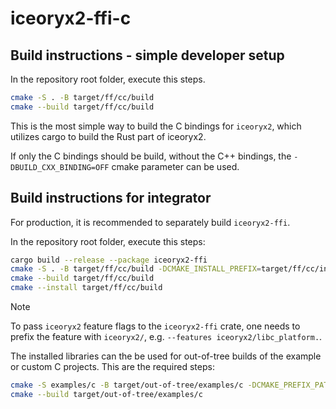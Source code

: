 <!-- markdownlint-disable-next-line MD044 -->
# iceoryx2-ffi-c

## Build instructions - simple developer setup

In the repository root folder, execute this steps.

```bash
cmake -S . -B target/ff/cc/build
cmake --build target/ff/cc/build
```

This is the most simple way to build the C bindings for `iceoryx2`, which
utilizes cargo to build the Rust part of iceoryx2.

If only the C bindings should be build, without the C++ bindings, the
`-DBUILD_CXX_BINDING=OFF` cmake parameter can be used.

## Build instructions for integrator

For production, it is recommended to separately build `iceoryx2-ffi`.

In the repository root folder, execute this steps:

```bash
cargo build --release --package iceoryx2-ffi
cmake -S . -B target/ff/cc/build -DCMAKE_INSTALL_PREFIX=target/ff/cc/install -DBUILD_CXX_BINDING=OFF -DRUST_BUILD_ARTIFACT_PATH="$( pwd )/target/release"
cmake --build target/ff/cc/build
cmake --install target/ff/cc/build
```

> [!NOTE]
> To pass `iceoryx2` feature flags to the `iceoryx2-ffi` crate, one needs to
> prefix the feature with `iceoryx2/`, e.g. `--features iceoryx2/libc_platform.`.

The installed libraries can the be used for out-of-tree builds of the example or
custom C projects. This are the required steps:

```bash
cmake -S examples/c -B target/out-of-tree/examples/c -DCMAKE_PREFIX_PATH="$( pwd )/target/ff/cc/install"
cmake --build target/out-of-tree/examples/c
```
